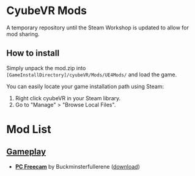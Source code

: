 # CyubeVR Mods

A temporary repository until the Steam Workshop is updated to allow for mod sharing.

## How to install

Simply unpack the mod.zip into `[GameInstallDirectory]/cyubeVR/Mods/UE4Mods/` and load the game.

You can easily locate your game installation path using Steam:
1. Right click cyubeVR in your Steam library.
2. Go to "Manage" > "Browse Local Files".

# Mod List

## [Gameplay]()
- **[PC Freecam]()** by Buckminsterfullerene ([download]())